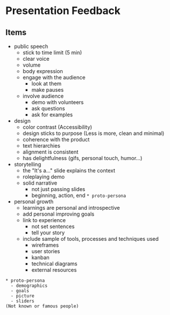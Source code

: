 # Presentation Feedback

## Items

- public speech
  - stick to time limit (5 min)
  - clear voice
  - volume
  - body expression
  - engage with the audience
    - look at them
    - make pauses
  - involve audience
    - demo with volunteers
    - ask questions
    - ask for examples
- design
  - color contrast (Accessibility)
  - design sticks to purpose (Less is more, clean and minimal)
  - coherence with the product
  - text hierarchies
  - alignment is consistent
  - has delightfulness (gifs, personal touch, humor...)
- storytelling
  - the "It's a..." slide explains the context
  - roleplaying demo
  - solid narrative
    - not just passing slides
    - beginning, action, end
  `* proto-persona`
- personal growth
  - learnings are personal and introspective
  - add personal improving goals
  - link to experience
    - not set sentences
    - tell your story
  - include sample of tools, processes and techniques used
    - wireframes
    - user stories
    - kanban
    - technical diagrams
    - external resources

```
* proto-persona
  - demographics
  - goals
  - picture
  - sliders
(Not known or famous people)
```
